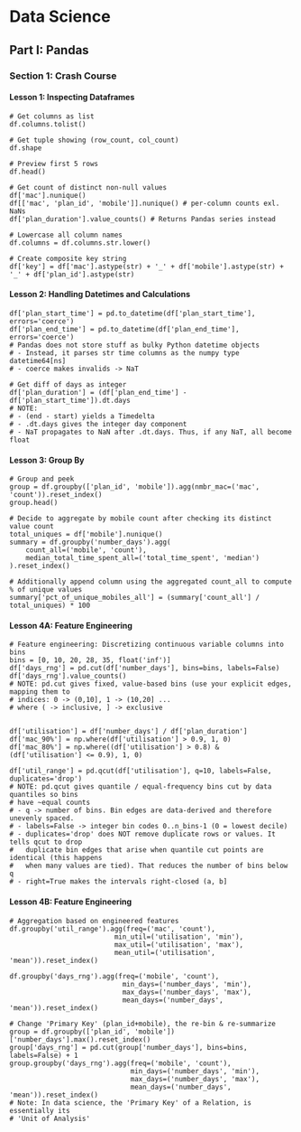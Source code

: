 # Data Science

## Part I: Pandas

### Section 1: Crash Course

#### Lesson 1: Inspecting Dataframes

	# Get columns as list
	df.columns.tolist()

	# Get tuple showing (row_count, col_count)
	df.shape

	# Preview first 5 rows
	df.head()

	# Get count of distinct non-null values
	df['mac'].nunique()
	df[['mac', 'plan_id', 'mobile']].nunique() # per-column counts exl. NaNs
	df['plan_duration'].value_counts() # Returns Pandas series instead

	# Lowercase all column names
	df.columns = df.columns.str.lower()

	# Create composite key string
	df['key'] = df['mac'].astype(str) + '_' + df['mobile'].astype(str) + '_' + df['plan_id'].astype(str)

#### Lesson 2: Handling Datetimes and Calculations

    df['plan_start_time'] = pd.to_datetime(df['plan_start_time'], errors='coerce')
    df['plan_end_time'] = pd.to_datetime(df['plan_end_time'], errors='coerce')
    # Pandas does not store stuff as bulky Python datetime objects
    # - Instead, it parses str time columns as the numpy type datetime64[ns]
    # - coerce makes invalids -> NaT

    # Get diff of days as integer
    df['plan_duration'] = (df['plan_end_time'] - df['plan_start_time']).dt.days
    # NOTE:
    # - (end - start) yields a Timedelta
    # - .dt.days gives the integer day component
    # - NaT propagates to NaN after .dt.days. Thus, if any NaT, all become float

#### Lesson 3: Group By

    # Group and peek
    group = df.groupby(['plan_id', 'mobile']).agg(nmbr_mac=('mac', 'count')).reset_index()
    group.head()

    # Decide to aggregate by mobile count after checking its distinct value count
    total_uniques = df['mobile'].nunique()
    summary = df.groupby('number_days').agg(
        count_all=('mobile', 'count'),
        median_total_time_spent_all=('total_time_spent', 'median')
    ).reset_index()

    # Additionally append column using the aggregated count_all to compute % of unique values
    summary['pct_of_unique_mobiles_all'] = (summary['count_all'] / total_uniques) * 100


#### Lesson 4A: Feature Engineering

    # Feature engineering: Discretizing continuous variable columns into bins
	bins = [0, 10, 20, 28, 35, float('inf')]
	df['days_rng'] = pd.cut(df['number_days'], bins=bins, labels=False)
	df['days_rng'].value_counts()
	# NOTE: pd.cut gives fixed, value-based bins (use your explicit edges, mapping them to
	# indices: 0 -> (0,10], 1 -> (10,20] ... 
    # where ( -> inclusive, ] -> exclusive


	df['utilisation'] = df['number_days'] / df['plan_duration']
	df['mac_90%'] = np.where(df['utilisation'] > 0.9, 1, 0)
	df['mac_80%'] = np.where((df['utilisation'] > 0.8) & (df['utilisation'] <= 0.9), 1, 0)

    df['util_range'] = pd.qcut(df['utilisation'], q=10, labels=False, duplicates='drop')
    # NOTE: pd.qcut gives quantile / equal-frequency bins cut by data quantiles so bins 
    # have ~equal counts
    # - q -> number of bins. Bin edges are data-derived and therefore unevenly spaced.
    # - labels=False -> integer bin codes 0..n_bins-1 (0 = lowest decile)
    # - duplicates='drop' does NOT remove duplicate rows or values. It tells qcut to drop 
    #   duplicate bin edges that arise when quantile cut points are identical (this happens 
    #   when many values are tied). That reduces the number of bins below q
    # - right=True makes the intervals right-closed (a, b] 

#### Lesson 4B: Feature Engineering

    # Aggregation based on engineered features
	df.groupby('util_range').agg(freq=('mac', 'count'),
	   						  min_util=('utilisation', 'min'),
	   						  max_util=('utilisation', 'max'),
	   						  mean_util=('utilisation', 'mean')).reset_index()

	df.groupby('days_rng').agg(freq=('mobile', 'count'),
								min_days=('number_days', 'min'),
								max_days=('number_days', 'max'),
								mean_days=('number_days', 'mean')).reset_index()

    # Change 'Primary Key' (plan_id+mobile), the re-bin & re-summarize
	group = df.groupby(['plan_id', 'mobile'])['number_days'].max().reset_index()
	group['days_rng'] = pd.cut(group['number_days'], bins=bins, labels=False) + 1
	group.groupby('days_rng').agg(freq=('mobile', 'count'),
								  min_days=('number_days', 'min'),
								  max_days=('number_days', 'max'),
								  mean_days=('number_days', 'mean')).reset_index()
    # Note: In data science, the 'Primary Key' of a Relation, is essentially its
    # 'Unit of Analysis'
